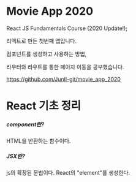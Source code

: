# Movie App 2020

React JS Fundamentals Course (2020 Update!);

리액트로 만든 첫번째 앱입니다.

컴포넌트를 생성하고 사용하는 방법,

라우터와 라우트를 통한 페이지 이동을 공부했습니다.

https://github.com/JunIl-git/movie_app_2020


<h1>React 기초 정리</h1>

<h5>component란?</h5>
<p>HTML을 반환하는 함수이다.</p>

<h5>JSX란?</h5>
<p>js의 확장된 문법이다. React의 "element"를 생성한다.<p>
